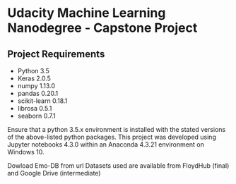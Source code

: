 # Udacity Machine Learning Nanodegree - Capstone Project
## Project Requirements

* Python 3.5
* Keras 2.0.5
* numpy 1.13.0
* pandas 0.20.1
* scikit-learn 0.18.1
* librosa 0.5.1
* seaborn 0.7.1

Ensure that a python 3.5.x environment is installed with the stated versions of the above-listed python packages.
This project was developed using Jupyter notebooks 4.3.0 within an Anaconda 4.3.21 environment on Windows 10.


Dowload Emo-DB from url
Datasets used are available from FloydHub (final) and Google Drive (intermediate)
